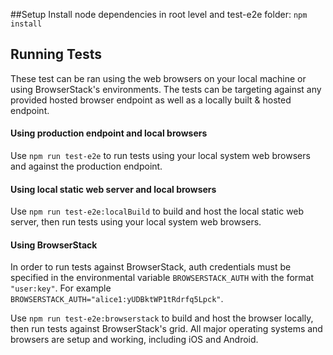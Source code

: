 ##Setup
Install node dependencies in root level and test-e2e folder: `npm install` 

## Running Tests

These test can be ran using the web browsers on your local machine or using BrowserStack's environments. The tests can be targeting against any provided hosted browser endpoint as well as a locally built & hosted endpoint. 

#### Using production endpoint and local browsers
Use `npm run test-e2e` to run tests using your local system web browsers and against the production endpoint.

#### Using local static web server and local browsers
Use `npm run test-e2e:localBuild` to build and host the local static web server, then run tests using your local system web browsers.

#### Using BrowserStack
In order to run tests against BrowserStack, auth credentials must be specified in the environmental variable `BROWSERSTACK_AUTH` with the format `"user:key"`. 
For example `BROWSERSTACK_AUTH="alice1:yUDBktWP1tRdrfq5Lpck"`.

Use `npm run test-e2e:browserstack` to build and host the browser locally, then run tests against BrowserStack's grid. All major operating systems and browsers are setup and working, including iOS and Android. 

